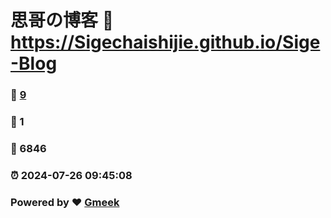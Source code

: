 # 思哥の博客 :link: https://Sigechaishijie.github.io/Sige-Blog 
### :page_facing_up: [9](https://Sigechaishijie.github.io/Sige-Blog/tag.html) 
### :speech_balloon: 1 
### :hibiscus: 6846 
### :alarm_clock: 2024-07-26 09:45:08 
### Powered by :heart: [Gmeek](https://github.com/Meekdai/Gmeek)
